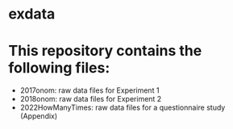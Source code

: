 # exdata

# This repository contains the following files:
- 2017onom: raw data files for Experiment 1
- 2018onom: raw data files for Experiment 2
- 2022HowManyTimes: raw data files for a questionnaire study (Appendix)
